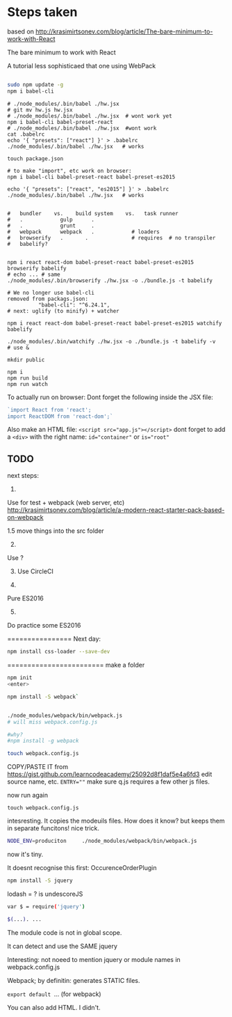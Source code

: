 # Steps taken

based on http://krasimirtsonev.com/blog/article/The-bare-minimum-to-work-with-React

The bare minimum to work with React

A tutorial less sophisticaed that one using WebPack

```sh

sudo npm update -g
npm i babel-cli
```
```
# ./node_modules/.bin/babel ./hw.jsx
# git mv hw.js hw.jsx
# ./node_modules/.bin/babel ./hw.jsx  # wont work yet
npm i babel-cli babel-preset-react
# ./node_modules/.bin/babel ./hw.jsx  #wont work
cat .babelrc
echo '{ "presets": ["react"] }' > .babelrc
./node_modules/.bin/babel ./hw.jsx   # works

touch package.json

# to make "import", etc work on browser:
npm i babel-cli babel-preset-react babel-preset-es2015

echo '{ "presets": ["react", "es2015"] }' > .babelrc
./node_modules/.bin/babel ./hw.jsx   # works


#   bundler    vs.    build system    vs.   task runner
#   .            gulp      .
#   .            grunt     .
#   webpack      webpack   .            # loaders
#   browserify   .       .              # requires  # no transpiler
#   babelify?


npm i react react-dom babel-preset-react babel-preset-es2015 browserify babelify
# echo ... # same
./node_modules/.bin/browserify ./hw.jsx -o ./bundle.js -t babelify

# We no longer use babel-cli
removed from packags.json:
          "babel-cli": "^6.24.1",
# next: uglify (to minify) + watcher

npm i react react-dom babel-preset-react babel-preset-es2015 watchify babelify

./node_modules/.bin/watchify ./hw.jsx -o ./bundle.js -t babelify -v
# use &

mkdir public

npm i
npm run build
npm run watch
```


To actually run on browser:
Dont forget the following inside the JSX file:

```jsx
`import React from 'react';
import ReactDOM from 'react-dom';`
```

Also make an HTML file:
`<script src="app.js"></script>`
dont forget to add a `<div>` with the right name: `id="container"`  or `is="root"`



## TODO
next steps:

1.
Use for test + webpack  (web server, etc)
http://krasimirtsonev.com/blog/article/a-modern-react-starter-pack-based-on-webpack

1.5
move things into the src folder

2.
Use  ?

3. Use CircleCI

4.
Pure ES2016

5.
Do practice some ES2016







================
Next day:
```sh
npm install css-loader --save-dev
```


========================
make a folder
```sh
npm init
<enter>

npm install -S webpack`


./node_modules/webpack/bin/webpack.js
# will miss webpack.config.js

#why?
#npm install -g webpack

touch webpack.config.js
```
COPY/PASTE IT  from https://gist.github.com/learncodeacademy/25092d8f1daf5e4a6fd3
edit source name, etc. `ENTRY=""`
make sure q.js requires a few other js files.

now run again
```
touch webpack.config.js
```

intesresting. It copies the modeuils files. How does it know?
but keeps them in separate funcitons!
nice trick.

```sh
NODE_ENV=produciton     ./node_modules/webpack/bin/webpack.js
```

now it's tiny.


It doesnt recognise this first:  OccurenceOrderPlugin
```sh
npm install -S jquery
```

lodash = ?    is undescoreJS

```sh
var $ = require('jquery')

$(...). ...
```
The module code is not in global scope.



It can detect and use the SAME jquery

Interesting:
not noeed to mention jquery or module names in webpack.config.js

Webpack; by definitin: generates STATIC files.


`export default `...
(for webpack)

You can also add HTML.
I didn't.
